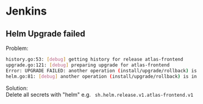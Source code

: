 # Jenkins

## Helm Upgrade failed

Problem:

```bash
history.go:53: [debug] getting history for release atlas-frontend
upgrade.go:121: [debug] preparing upgrade for atlas-frontend
Error: UPGRADE FAILED: another operation (install/upgrade/rollback) is in progress
helm.go:81: [debug] another operation (install/upgrade/rollback) is in progress
```

Solution:\
Delete all secrets with "helm" e.g. ` sh.helm.release.v1.atlas-frontend.v1`
